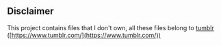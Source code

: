 Disclaimer
---
This project contains files that I don't own, all these files belong to [tumblr](https://www.tumblr.com/)
([https://www.tumblr.com/](https://www.tumblr.com/))
